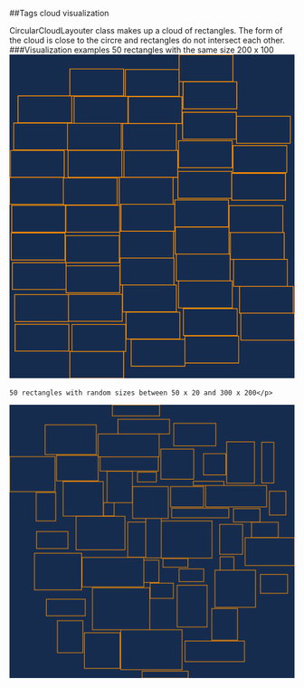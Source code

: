 ##Tags cloud visualization</p>
    CircularCloudLayouter class makes up a cloud of rectangles. The form of the cloud is close to the circre and rectangles do not intersect each other.
###Visualization examples
    50 rectangles with the same size 200 x 100
![Alt text](cloud1.png)

    50 rectangles with random sizes between 50 x 20 and 300 x 200</p>
![Alt text](cloud2.png)

